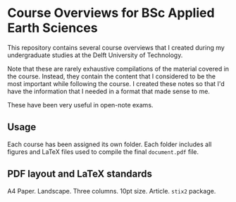 # Course Overviews for BSc Applied Earth Sciences

This repository contains several course overviews that I created during my undergraduate studies at the Delft University of Technology.

Note that these are rarely exhaustive compilations of the material covered in the course.
Instead, they contain the content that I considered to be the most important while following the course.
I created these notes so that I'd have the information that I needed in a format that made sense to me.

These have been very useful in open-note exams.

## Usage

Each course has been assigned its own folder.
Each folder includes all figures and LaTeX files used to compile the final `document.pdf` file.

## PDF layout and LaTeX standards

A4 Paper. Landscape. Three columns. 10pt size. Article. `stix2` package.

